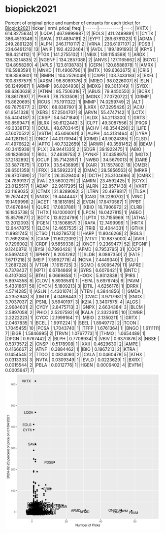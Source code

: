 # biopick2021
Percent of original price and number of entrants for each ticket for [Biopick2021](https://twitter.com/hashtag/Biopick2021)
|ticker |  nrml_price| freq|
|:------|-----------:|----:|
|VKTX   | 614.8275634|    2|
|LQDA   | 467.9999987|    2|
|EOLS   | 411.2499891|    1|
|CYTK   | 386.4519346|    1|
|SAVA   | 317.4894181|    2|
|EYPT   | 289.6781323|    1|
|ADMA   | 249.2891228|    1|
|ALPN   | 246.1710117|    2|
|VRNA   | 236.6197107|    2|
|PDSB   | 234.6491216|   13|
|ANIP   | 192.4222464|    1|
|AVDL   | 189.1891993|    3|
|KRYS   | 188.4214112|    1|
|PTGX   | 141.2755102|    1|
|NBIX   | 139.1154598|    1|
|ARDX   | 136.3214835|    2|
|NGENF  | 134.2857088|    2|
|ANVS   | 127.1165662|    8|
|BCYC   | 124.8958260|    4|
|APLS   | 123.8138783|    1|
|GERN   | 120.8588978|    1|
|AMRX   | 116.5983591|    1|
|MNKD   | 111.4906796|    1|
|IMTX   | 109.6363675|    6|
|CRIS   | 108.8593601|   11|
|BMRN   | 104.2526049|    1|
|CAPR   | 103.7433183|    3|
|EXEL   | 100.8767579|    1|
|AXSM   |  98.8089376|    3|
|MREO   |  98.0226007|    8|
|SLN    |  96.1249987|    1|
|ARMP   |  96.0264938|    2|
|MDXG   |  89.3013149|    1|
|SYBX   |  88.6363639|    2|
|ATNM   |  85.7506318|    7|
|ABUS   |  79.9450550|    3|
|BCRX   |  78.8617897|    7|
|PHAR   |  78.7533508|    2|
|MGNX   |  77.0720722|    1|
|ORMP   |  75.8620695|    1|
|RCUS   |  75.1911322|    1|
|IMMP   |  74.0259749|    2|
|ALT    |  69.7875677|    2|
|EPIX   |  68.8387601|    3|
|LXRX   |  67.3295426|    2|
|ACIU   |  61.6541328|    1|
|XERS   |  57.2504707|    8|
|ARVN   |  55.4747142|    1|
|LCTX   |  55.4404187|    3|
|CRSP   |  54.5471840|    1|
|ALDX   |  54.2113300|    1|
|GRTS   |  50.8599471|    6|
|BLRX   |  50.6122443|    3|
|CLPT   |  49.3087556|    3|
|PRQR   |  49.0338173|    1|
|OCUL   |  48.6703445|    1|
|ACHV   |  48.3544290|    2|
|LIFE   |  47.6070522|    5|
|VSTM   |  45.6060611|    3|
|AUPH   |  44.3131464|    4|
|LYRA   |  44.1281151|    2|
|ONCY   |  44.0170944|    1|
|CRMD   |  43.9024385|    1|
|CLSD   |  41.4976622|    4|
|APTO   |  40.7322659|   12|
|ARWR   |  40.3581452|    8|
|BEAM   |  40.3415939|    1|
|PLX    |  39.9441335|    2|
|SDGR   |  39.1922475|    1|
|ABIO   |  39.1826936|    1|
|RIGL   |  37.4639753|    2|
|PYNKF  |  37.4358975|    2|
|MGTX   |  37.2182892|    1|
|OCUP   |  35.7142857|    1|
|NWBO   |  34.5679013|    9|
|DARE   |  33.5877875|    1|
|CDTX   |  33.5436895|    1|
|XAIR   |  31.1557802|   18|
|OMER   |  28.6501358|    1|
|IFRX   |  28.5992231|    2|
|DMAC   |  28.5856563|    6|
|MRKR   |  26.8707490|    2|
|TGTX   |  26.3529404|    8|
|DCTH   |  25.3104686|    3|
|CMRX   |  24.7899137|    2|
|IVA    |  23.5600279|    2|
|AMRN   |  23.4592425|    1|
|SCYX   |  23.0125517|    1|
|ADAP   |  22.9617295|   12|
|ALRN   |  22.8571438|    4|
|VXRT   |  22.1169035|    2|
|CTMX   |  21.8289082|    3|
|LTRN   |  20.4978817|    1|
|TLSA   |  19.7674421|    1|
|NNOX   |  19.4444447|    1|
|CASI   |  19.2280702|    1|
|VINC   |  19.1499996|    2|
|ACET   |  18.1818185|    2|
|EVGN   |  17.6470587|    1|
|PPBT   |  17.4876844|    1|
|QURE   |  17.0837881|    1|
|XBIO   |  16.7906972|    2|
|CLRB   |  16.1835738|    5|
|THTX   |  16.1000001|    1|
|LPCN   |  16.0427815|    1|
|ABEO   |  15.8579877|    2|
|BDTX   |  13.9224799|    1|
|LPTX   |  13.7155969|   11|
|ATHA   |  13.2012093|    1|
|PGEN   |  13.1506857|    3|
|RAFA   |  12.7499996|    1|
|HRTX   |  12.6447875|    1|
|ELDN   |  12.4657535|    2|
|TRIB   |  12.4044331|    1|
|GTHX   |  11.8981745|    1|
|CTSO   |  11.8279573|    1|
|HARP   |  11.8046268|    2|
|RGLS   |  11.7692305|    3|
|CANF   |  11.6022092|    2|
|VTVT   |  10.8875000|    4|
|AVIR   |   9.7296002|    1|
|CRDF   |   9.5859338|    2|
|ONCT   |   9.2369477|   52|
|EPGNF  |   9.1240876|    1|
|BYSI   |   8.7993426|    1|
|AFMD   |   8.7953795|   31|
|COCP   |   8.5697402|    1|
|SPHRY  |   8.2051282|    1|
|SLDB   |   8.0867350|    2|
|FATE   |   7.6717218|    3|
|MEIP   |   7.5992778|    4|
|NCNA   |   7.4449340|    1|
|BCLI   |   7.2687228|    3|
|VTGN   |   7.1615725|    3|
|SGMO   |   6.9095479|   11|
|APRE   |   6.7378437|    1|
|KPTI   |   6.6784869|    9|
|SYRS   |   6.6076421|    1|
|BNTC   |   6.4107083|    5|
|BTAI   |   6.0669858|    1|
|HOOK   |   5.9312838|    1|
|PIRS   |   5.8974358|    8|
|CLOV   |   5.8936581|    1|
|HEPA   |   5.6976745|    6|
|PAVM   |   5.4331867|   58|
|CYCN   |   5.1809213|    3|
|DTIL   |   4.6256176|    1|
|DRRX   |   4.5714285|    1|
|ASLN   |   4.4301074|    3|
|YTEN   |   4.3844856|    1|
|GMDA   |   4.2352943|    3|
|DMTK   |   4.0498443|    2|
|CVAC   |   3.9717981|    1|
|SNGX   |   3.7037037|    2|
|PSNL   |   3.5940197|    3|
|KZIA   |   3.3407575|    4|
|ALGS   |   2.9684601|    2|
|CYDY   |   2.8475713|    3|
|GNPX   |   2.6634384|    3|
|BLCM   |   2.5897058|    2|
|PHIO   |   2.5207592|    6|
|KALA   |   2.3323615|   10|
|CWBR   |   2.2222223|    1|
|CYCC   |   2.1999164|   11|
|MBIO   |   2.1350211|    1|
|GRTX   |   2.0467835|    1|
|BCEL   |   1.9911224|    1|
|SEEL   |   1.8949772|    2|
|TCON   |   1.7045455|   10|
|PCSA   |   1.7043740|    1|
|TFFP   |   1.6761364|    1|
|BNGO   |   1.6111111|    7|
|EIGR   |   1.5846995|    2|
|TRVN   |   1.0767773|    1|
|THMO   |   1.0654489|    1|
|OPGN   |   0.9767442|    2|
|BLPH   |   0.7708934|    1|
|VBIV   |   0.6370876|    8|
|NBSE   |   0.5373572|    2|
|CNSP   |   0.5178908|    1|
|XXII   |   0.4629630|    2|
|AMPE   |   0.4166667|    2|
|ATNF   |   0.3884462|    1|
|IBIO   |   0.1967213|    2|
|KTRA   |   0.1454545|    2|
|TTOO   |   0.0824060|    2|
|CALA   |   0.0460478|    5|
|ATHX   |   0.0313333|    3|
|NVTA   |   0.0309349|    1|
|EVLO   |   0.0223629|    1|
|BXRX   |   0.0015544|    2|
|PBLA   |   0.0012776|    1|
|HGEN   |   0.0006402|    4|
|EVFM   |   0.0005647|    7|
![retvspicks](biopicks.png?raw=true)
